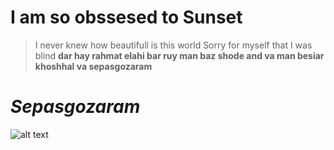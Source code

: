 # I am so obssesed to Sunset
> I never knew how beautifull is this world
> Sorry for myself that I was blind
> **dar hay rahmat elahi bar ruy man baz shode and va man besiar khoshhal va sepasgozaram**
 # ***Sepasgozaram***
![alt text](https://th.bing.com/th/id/R.9efa82d04623d5bfb39fe22f5824d79b?rik=WVwfnC7Qahd6eA&pid=ImgRaw&r=0)
